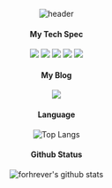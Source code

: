 <div align="center">

![header](https://capsule-render.vercel.app/api?type=waving&color=53C14B&height=250&section=header&text=forhrever&fontColor=ffffff&fontSize=70&animation=fadeIn&fontAlignY=55)


<h4>My Tech Spec</h4>

<img src="https://img.shields.io/badge/Javascript-F7DF1E?style=for-the-badge&logo=Javascript&logoColor=white"/> <img src="https://img.shields.io/badge/React-61DAFB?style=for-the-badge&logo=React&logoColor=white"/> <img src="https://img.shields.io/badge/Typescript-007ACC?style=for-the-badge&logo=Typescript&logoColor=white"/> <img src="https://img.shields.io/badge/HTML-E34F26?style=for-the-badge&logo=HTML5&logoColor=white"/> <img src="https://img.shields.io/badge/CSS-1572B6?style=for-the-badge&logo=css3&logoColor=white"/>

<h4>My Blog</h4>
<a href="https://velog.io/@forhrever"><img src="https://img.shields.io/badge/Velog-20C997?style=for-the-badge&logo=Velog&logoColor=white"/></a>

<h4>Language</h4>
  
![Top Langs](https://github-readme-stats.vercel.app/api/top-langs/?username=forhrever&theme=radical&hide=jupyter%20notebook)

<h4>Github Status</h4>

![forhrever's github stats](https://github-readme-stats.vercel.app/api?username=forhrever&show_icons=true)

</div>
